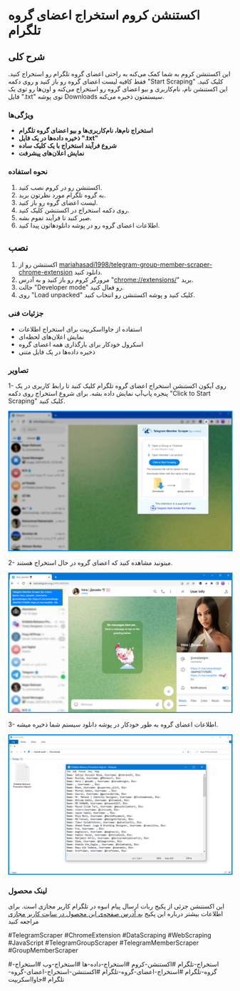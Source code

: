# اکستنشن کروم استخراج اعضای گروه تلگرام


## شرح کلی

این اکستنشن کروم به شما کمک می‌کنه به راحتی اعضای گروه تلگرام رو استخراج کنید. فقط کافیه لیست اعضای گروه رو باز کنید و روی دکمه "Start Scraping" کلیک کنید. این اکستنشن نام، نام‌کاربری و بیو اعضای گروه رو استخراج می‌کنه و اون‌ها رو توی یک فایل ".txt" توی پوشه Downloads سیستمتون ذخیره می‌کنه.


### ویژگی‌ها

*   **استخراج نام‌ها، نام‌کاربری‌ها و بیو اعضای گروه تلگرام**
*   **ذخیره داده‌ها در یک فایل ".txt"**
*   **شروع فرآیند استخراج با یک کلیک ساده**
*   **نمایش اعلان‌های پیشرفت**


### نحوه استفاده

1. اکستنشن رو در کروم نصب کنید.
2. به گروه تلگرام مورد نظرتون برید.
3. لیست اعضای گروه رو باز کنید.
4. روی دکمه استخراج در اکستنشن کلیک کنید.
5. صبر کنید تا فرآیند تموم بشه.
6. اطلاعات اعضای گروه رو در پوشه دانلودهاتون پیدا کنید.


## نصب

1. اکستنشن رو از [mariahasadi1998/telegram-group-member-scraper-chrome-extension](https://github.com/mariahasadi1998/telegram-group-member-scraper-chrome-extension/tree/main) دانلود کنید.
2. مرورگر کروم رو باز کنید و به آدرس "[chrome://extensions/](chrome://extensions/)" برید.
3. حالت "Developer mode" رو فعال کنید.
4. روی "Load unpacked" کلیک کنید و پوشه اکستنشن رو انتخاب کنید.


### جزئیات فنی

- استفاده از جاوااسکریپت برای استخراج اطلاعات
- نمایش اعلان‌های لحظه‌ای
- اسکرول خودکار برای بارگذاری همه اعضای گروه
- ذخیره داده‌ها در یک فایل متنی

  

### تصاویر

1-  روی آیکون اکستنشن استخراج اعضای گروه تلگرام کلیک کنید تا رابط کاربری در یک پنجره پاپ‌آپ نمایش داده بشه. برای شروع استخراج روی دکمه "Click to Start Scraping" کلیک کنید.

   ![تصویر 1](screenshot/extension-1.png)

2- میتونید مشاهده کنید که اعضای گروه در حال استخراج هستند.

   ![تصویر 2](screenshot/extension-2.png)

3- اطلاعات اعضای گروه به طور خودکار در پوشه دانلود سیستم شما ذخیره میشه.

   ![تصویر 3](screenshot/extension-3.png)

### لینک محصول
این اکستنشن جزئی از پکیج ربات ارسال پیام انبوه در تلگرام کاربر مجازی است. برای اطلاعات بیشتر درباره این پکیج [به آدرس صفحه‌ی این محصول در سایت کاربر مجازی](https://www.v-user.com/fa/محصولات/ربات-ارسال-پیام-انبوه-تلگرام) مراجعه کنید

#TelegramScraper #ChromeExtension #DataScraping #WebScraping #JavaScript #TelegramGroupScraper #TelegramMemberScraper #GroupMemberScraper

#استخراج-تلگرام #اکستنشن-کروم #استخراج-داده-ها #استخراج-وب #استخراج-گروه-تلگرام #استخراج-اعضای-گروه-تلگرام #اکستنشن-استخراج-اعضای-گروه-تلگرام #جاوااسکریپت
